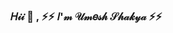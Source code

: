### 𝐻𝒾𝒾 👋 , ⚡️⚡️ 𝐼'𝓂 𝒰𝓂𝑒𝓈𝒽 𝒮𝒽𝒶𝓀𝓎𝒶 ⚡️⚡️

<!--
**umesh8800/umesh8800** is a ✨ _special_ ✨ repository because its `README.md` (this file) appears on your GitHub profile.

Here are some ideas to get you started:

- 🔭 I’m currently working on ...
- 🌱 I’m currently learning ...
- 👯 I’m looking to collaborate on ...
- 🤔 I’m looking for help with ...
- 💬 Ask me about ...
- 📫 How to reach me: ...
- 😄 Pronouns: ...
- ⚡ Fun fact: ...
-->
